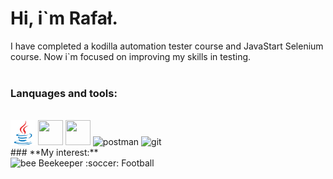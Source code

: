
# **Hi, i`m Rafał.**
I have completed a kodilla automation tester course and JavaStart Selenium course. Now i`m focused on improving my skills in testing.  
<br>
### **Lanquages and tools:** 
<br>
<img src="https://raw.githubusercontent.com/devicons/devicon/master/icons/java/java-original.svg" alt="java" width="40" height="40" style="max-width: 100%;">
<img src="https://camo.githubusercontent.com/6e82ebbb638a70861dd6a0d6d92cbd02263746a934515d03433e5cc69aa30810/68747470733a2f2f7777772e73656c656e69756d2e6465762f696d616765732f73656c656e69756d5f6c6f676f5f7371756172655f677265656e2e706e67" width="40" height="40">
<img src="https://camo.githubusercontent.com/7d1b9c35a3753ae6f6de9ba7108e237104345debbd671b2171f127c1b57f7126/68747470733a2f2f69302e77702e636f6d2f7777772e7665786576736f6c7574696f6e732e636f6d2f77702d636f6e74656e742f75706c6f6164732f323031382f31302f637563756d6265722d6c6f676f2d706e672d7472616e73706172656e742e706e673f73736c3d31" width="40" height="40">
<img src="https://camo.githubusercontent.com/93b32389bf746009ca2370de7fe06c3b5146f4c99d99df65994f9ced0ba41685/68747470733a2f2f7777772e766563746f726c6f676f2e7a6f6e652f6c6f676f732f676574706f73746d616e2f676574706f73746d616e2d69636f6e2e737667" alt="postman" width="40" height="40" data-canonical-src="https://www.vectorlogo.zone/logos/getpostman/getpostman-icon.svg" style="max-width: 100%;">
<img src="https://camo.githubusercontent.com/fbfcb9e3dc648adc93bef37c718db16c52f617ad055a26de6dc3c21865c3321d/68747470733a2f2f7777772e766563746f726c6f676f2e7a6f6e652f6c6f676f732f6769742d73636d2f6769742d73636d2d69636f6e2e737667" alt="git" width="40" height="40" data-canonical-src="https://www.vectorlogo.zone/logos/git-scm/git-scm-icon.svg" style="max-width: 100%;">
<br>
### **My  interest:**
<br>
<img src="https://github.githubassets.com/images/icons/emoji/unicode/1f41d.png?v8" alt="bee" width="40" height="40"/> Beekeeper
:soccer: Football

<br>
